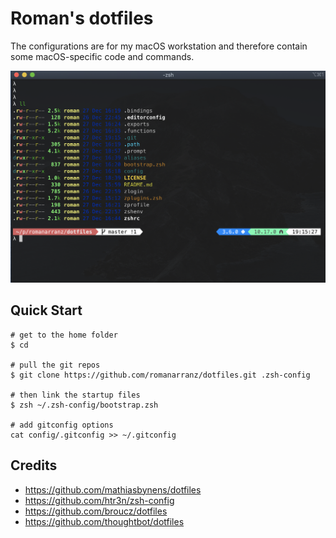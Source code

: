 # Roman's dotfiles

The configurations are for my macOS workstation and therefore contain some macOS-specific code and commands.

![](./assets/prompt.png)

## Quick Start

```
# get to the home folder
$ cd

# pull the git repos
$ git clone https://github.com/romanarranz/dotfiles.git .zsh-config

# then link the startup files
$ zsh ~/.zsh-config/bootstrap.zsh

# add gitconfig options
cat config/.gitconfig >> ~/.gitconfig
```

## Credits

- https://github.com/mathiasbynens/dotfiles
- https://github.com/htr3n/zsh-config
- https://github.com/broucz/dotfiles
- https://github.com/thoughtbot/dotfiles